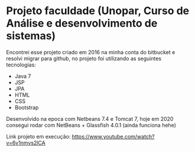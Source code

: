 # Projeto faculdade (Unopar, Curso de Análise e desenvolvimento de sistemas)

Encontrei esse projeto criado em 2016 na minha conta do bitbucket e resolvi migrar para github, no projeto foi utilizando as seguintes tecnologias:
- Java 7 
- JSP 
- JPA
- HTML
- CSS 
- Bootstrap

Desenvolvido na epoca com Netbeans 7.4 e Tomcat 7, hoje em 2020 consegui rodar com NetBeans + Glassfish 4.0.1 (ainda funciona hehe)

Link projeto em execução: https://www.youtube.com/watch?v=6v1nmvs2lCA
